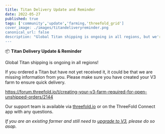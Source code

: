 ```yaml
---
title: Titan Delivery Update and Reminder
date: 2022-05-27
published: true
tags: ['community','update','farming,'threefold_grid']
cover_image: ./images/titandeliveryreminder.png
canonical_url: false
description: "Global Titan shipping is ongoing in all regions, but we're still waiting on information from some of you!"
---
```


📦 **Titan Delivery Update & Reminder**

Global Titan shipping is ongoing in all regions!

If you ordered a Titan but have not yet received it, it could be that we are missing information from you. Please make sure you have created your V3 farm to ensure quick delivery.

https://forum.threefold.io/t/creating-your-v3-farm-required-for-open-unshipped-orders/2144

Our support team is available via [threefold.io](https://threefold.io) or on the ThreeFold Connect app with any questions.

*If you are an existing farmer and still need to [upgrade to V3](https://forum.threefold.io/t/farming-migration-grid-v2-v3/2143?u=hannahcordes), please do so asap.*